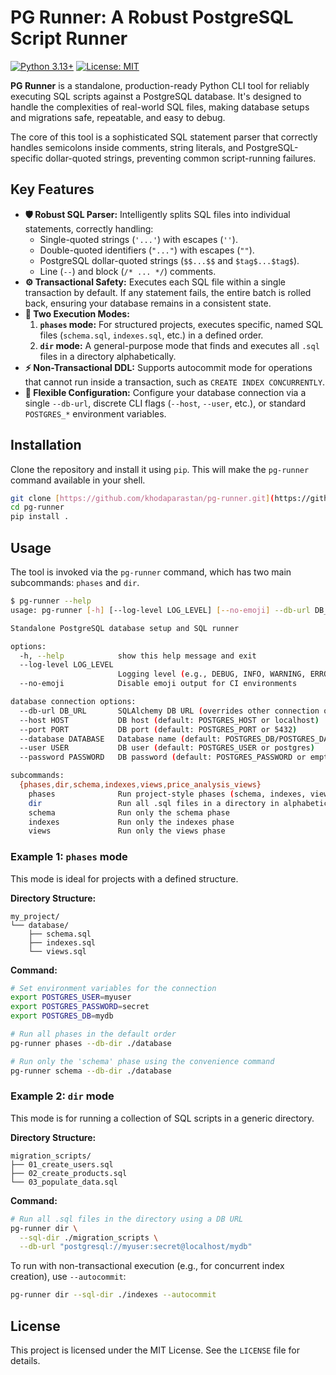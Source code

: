 # PG Runner: A Robust PostgreSQL Script Runner

[![Python 3.13+](https://img.shields.io/badge/python-3.13+-blue.svg)](https://www.python.org/downloads/release/python-3130/)
[![License: MIT](https://img.shields.io/badge/License-MIT-yellow.svg)](https://opensource.org/licenses/MIT)

**PG Runner** is a standalone, production-ready Python CLI tool for reliably executing SQL scripts against a PostgreSQL database. It's designed to handle the complexities of real-world SQL files, making database setups and migrations safe, repeatable, and easy to debug.

The core of this tool is a sophisticated SQL statement parser that correctly handles semicolons inside comments, string literals, and PostgreSQL-specific dollar-quoted strings, preventing common script-running failures.

## Key Features

-   **🛡️ Robust SQL Parser:** Intelligently splits SQL files into individual statements, correctly handling:
    -   Single-quoted strings (`'...'`) with escapes (`''`).
    -   Double-quoted identifiers (`"..."`) with escapes (`""`).
    -   PostgreSQL dollar-quoted strings (`$$...$$` and `$tag$...$tag$`).
    -   Line (`--`) and block (`/* ... */`) comments.
-   **⚙️ Transactional Safety:** Executes each SQL file within a single transaction by default. If any statement fails, the entire batch is rolled back, ensuring your database remains in a consistent state.
-   **🚀 Two Execution Modes:**
    1.  **`phases` mode:** For structured projects, executes specific, named SQL files (`schema.sql`, `indexes.sql`, etc.) in a defined order.
    2.  **`dir` mode:** A general-purpose mode that finds and executes all `.sql` files in a directory alphabetically.
-   **⚡ Non-Transactional DDL:** Supports autocommit mode for operations that cannot run inside a transaction, such as `CREATE INDEX CONCURRENTLY`.
-   **🔌 Flexible Configuration:** Configure your database connection via a single `--db-url`, discrete CLI flags (`--host`, `--user`, etc.), or standard `POSTGRES_*` environment variables.

## Installation

Clone the repository and install it using `pip`. This will make the `pg-runner` command available in your shell.

```bash
git clone [https://github.com/khodaparastan/pg-runner.git](https://github.com/khodaparastan/pg-runner.git)
cd pg-runner
pip install .
````

## Usage

The tool is invoked via the `pg-runner` command, which has two main subcommands: `phases` and `dir`.

```bash
$ pg-runner --help
usage: pg-runner [-h] [--log-level LOG_LEVEL] [--no-emoji] --db-url DB_URL | --host HOST | ... {phases,dir,...} ...

Standalone PostgreSQL database setup and SQL runner

options:
  -h, --help            show this help message and exit
  --log-level LOG_LEVEL
                        Logging level (e.g., DEBUG, INFO, WARNING, ERROR, CRITICAL). Default: INFO
  --no-emoji            Disable emoji output for CI environments

database connection options:
  --db-url DB_URL       SQLAlchemy DB URL (overrides other connection options). Can also be provided via DATABASE_URL or DB_URL
  --host HOST           DB host (default: POSTGRES_HOST or localhost)
  --port PORT           DB port (default: POSTGRES_PORT or 5432)
  --database DATABASE   Database name (default: POSTGRES_DB/POSTGRES_DATABASE or postgres)
  --user USER           DB user (default: POSTGRES_USER or postgres)
  --password PASSWORD   DB password (default: POSTGRES_PASSWORD or empty)

subcommands:
  {phases,dir,schema,indexes,views,price_analysis_views}
    phases              Run project-style phases (schema, indexes, views, price_analysis_views)
    dir                 Run all .sql files in a directory in alphabetical order
    schema              Run only the schema phase
    indexes             Run only the indexes phase
    views               Run only the views phase
```

### Example 1: `phases` mode

This mode is ideal for projects with a defined structure.

**Directory Structure:**

```
my_project/
└── database/
    ├── schema.sql
    ├── indexes.sql
    └── views.sql
```

**Command:**

```bash
# Set environment variables for the connection
export POSTGRES_USER=myuser
export POSTGRES_PASSWORD=secret
export POSTGRES_DB=mydb

# Run all phases in the default order
pg-runner phases --db-dir ./database

# Run only the 'schema' phase using the convenience command
pg-runner schema --db-dir ./database
```

### Example 2: `dir` mode

This mode is for running a collection of SQL scripts in a generic directory.

**Directory Structure:**

```
migration_scripts/
├── 01_create_users.sql
├── 02_create_products.sql
└── 03_populate_data.sql
```

**Command:**

```bash
# Run all .sql files in the directory using a DB URL
pg-runner dir \
  --sql-dir ./migration_scripts \
  --db-url "postgresql://myuser:secret@localhost/mydb"
```

To run with non-transactional execution (e.g., for concurrent index creation), use `--autocommit`:

```bash
pg-runner dir --sql-dir ./indexes --autocommit
```

## License

This project is licensed under the MIT License. See the `LICENSE` file for details.

